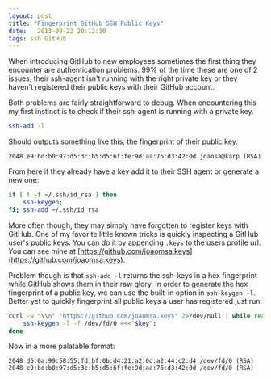 ```yaml
---
layout: post
title: "Fingerprint GitHub SSH Public Keys"
date:   2013-09-22 20:12:10
tags: ssh GitHub
---
```


When introducing GitHub to new employees sometimes the first thing they encounter are authentication problems. 99% of the time these are one of 2 issues, their ssh-agent isn't running with the right private key or they haven't registered their public keys with their GitHub account.

Both problems are fairly straightforward to debug. When encountering this my first instinct is to check if their ssh-agent is running with a private key.

```bash
ssh-add -l
```
Should outputs something like this, the fingerprint of their public key.

```
2048 e9:bd:b0:97:d5:3c:b5:d5:6f:fe:9d:aa:76:d3:42:0d joaosa@karp (RSA)
```

From here if they already have a key add it to their SSH agent or generate a new one:

```bash
if [ ! -f ~/.ssh/id_rsa ] then
    ssh-keygen;
fi; ssh-add ~/.ssh/id_rsa
```

More often though, they may simply have forgotten to register keys with GitHub. 
One of my favorite little known tricks is quickly inspecting a GitHub user's public keys. You can do it by appending `.keys` to the users profile url. You can see mine at [https://github.com/joaomsa.keys](https://github.com/joaomsa.keys).

Problem though is that `ssh-add -l` returns the ssh-keys in a hex fingerprint while GitHub shows them in their raw glory. In order to generate the hex fingerprint of a public key, we can use the built-in option in `ssh-keygen -l`. Better yet to quickly fingerprint all public keys a user has registered just run:

```bash
curl -w "\\n" "https://github.com/joaomsa.keys" 2>/dev/null | while read key; do
    ssh-keygen -l -f /dev/fd/0 <<<"$key";
done
```
Now in a more palatable format:

```
2048 d6:0a:99:58:55:fd:bf:0b:d4:21:a2:0d:a2:44:c2:d4 /dev/fd/0 (RSA)
2048 e9:bd:b0:97:d5:3c:b5:d5:6f:fe:9d:aa:76:d3:42:0d /dev/fd/0 (RSA)
```
